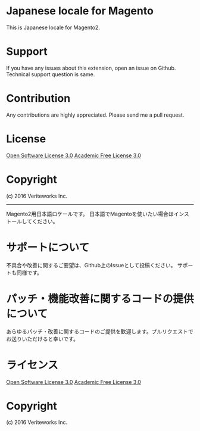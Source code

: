 Japanese locale for Magento
================
This is Japanese locale for Magento2.  

# Support

If you have any issues about this extension, open an issue on Github.
Technical support question is same. 

# Contribution

Any contributions are highly appreciated. Please send me a pull request.

# License

[Open Software License 3.0](http://opensource.org/licenses/osl-3.0.php)
[Academic Free License 3.0](http://opensource.org/licenses/afl-3.0.php)

# Copyright

(c) 2016 Veriteworks Inc.

***

Magento2用日本語ロケールです。
日本語でMagentoを使いたい場合はインストールしてください。


# サポートについて

不具合や改善に関するご要望は、Github上のIssueとして投稿ください。
サポートも同様です。

# パッチ・機能改善に関するコードの提供について

あらゆるパッチ・改善に関するコードのご提供を歓迎します。プルリクエストでお送りいただけると幸いです。

# ライセンス

[Open Software License 3.0](http://opensource.org/licenses/osl-3.0.php)
[Academic Free License 3.0](http://opensource.org/licenses/afl-3.0.php)

# Copyright

(c) 2016 Veriteworks Inc.